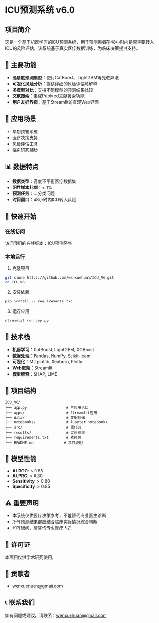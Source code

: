 # ICU预测系统 v6.0

## 项目简介

这是一个基于机器学习的ICU预测系统，用于预测患者在48小时内是否需要转入ICU的风险评估。该系统基于真实医疗数据训练，为临床决策提供支持。

## 🎯 主要功能

- **高精度预测模型**：使用CatBoost、LightGBM等先进算法
- **可视化风险分析**：提供详细的风险评估和解释
- **多模型对比**：支持不同模型的预测结果比较
- **文献搜索**：集成PubMed文献搜索功能
- **用户友好界面**：基于Streamlit的直观Web界面

## 🏥 应用场景

- 早期预警系统
- 医疗决策支持
- 风险评估工具
- 临床研究辅助

## 📊 数据特点

- **数据类型**：高度不平衡医疗数据集
- **阳性样本比例**：< 1%
- **预测任务**：二分类问题
- **时间窗口**：48小时内ICU转入风险

## 🚀 快速开始

### 在线访问

访问我们的在线版本：[ICU预测系统](https://your-app-url.streamlit.app)

### 本地运行

1. 克隆项目
```bash
git clone https://github.com/wenxuehuan/ICU_V6.git
cd ICU_V6
```

2. 安装依赖
```bash
pip install -r requirements.txt
```

3. 运行应用
```bash
streamlit run app.py
```

## 🔧 技术栈

- **机器学习**：CatBoost, LightGBM, XGBoost
- **数据处理**：Pandas, NumPy, Scikit-learn
- **可视化**：Matplotlib, Seaborn, Plotly
- **Web框架**：Streamlit
- **模型解释**：SHAP, LIME

## 📁 项目结构

```
ICU_V6/
├── app.py                  # 主应用入口
├── apps/                   # Streamlit应用
├── data/                   # 数据存储
├── notebooks/              # Jupyter notebooks
├── src/                    # 源代码
├── results/                # 实验结果
├── requirements.txt        # 依赖包
└── README.md              # 项目说明
```

## 🎯 模型性能

- **AUROC**: > 0.85
- **AUPRC**: > 0.30
- **Sensitivity**: > 0.80
- **Specificity**: > 0.85

## ⚠️ 重要声明

- 本系统仅供医疗决策参考，不能替代专业医生诊断
- 所有预测结果都应结合临床实际情况综合判断
- 如有疑问，请咨询专业医疗人员

## 📄 许可证

本项目仅供学术研究使用。

## 👥 贡献者

- wenxuehuan@gmail.com

## 📞 联系我们

如有问题或建议，请联系：wenxuehuan@gmail.com 